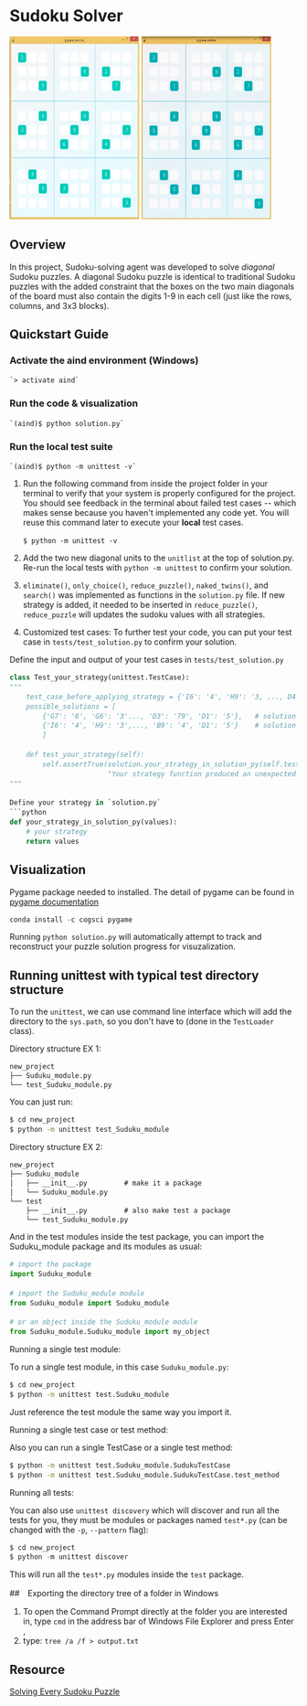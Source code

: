 # Sudoku Solver 

<a href="https://youtu.be/jCOnO2_pkOA"><img src="./images/Initial_state.PNG" alt="Overview" width="45%" height="320px"></a>
<a href="https://youtu.be/jCOnO2_pkOA"><img src="./images/sudoku_solver.gif" alt="Overview" width="45%" height="320px"></a>

## Overview

In this project, Sudoku-solving agent was developed to solve _diagonal_ Sudoku puzzles. A diagonal Sudoku puzzle is identical to traditional Sudoku puzzles with the added constraint that the boxes on the two main diagonals of the board must also contain the digits 1-9 in each cell (just like the rows, columns, and 3x3 blocks).

## Quickstart Guide

### Activate the aind environment (Windows)

    `> activate aind`

### Run the code & visualization

    `(aind)$ python solution.py`

### Run the local test suite

    `(aind)$ python -m unittest -v`

1. Run the following command from inside the project folder in your terminal to verify that your system is properly configured for the project. You should see feedback in the terminal about failed test cases -- which makes sense because you haven't implemented any code yet. You will reuse this command later to execute your **local** test cases.

    `$ python -m unittest -v`

1. Add the two new diagonal units to the `unitlist` at the top of solution.py. Re-run the local tests with `python -m unittest` to confirm your solution. 

2. `eliminate()`, `only_choice()`, `reduce_puzzle()`, `naked_twins()`, and `search()` was implemented as functions in the `solution.py` file. If new strategy is added, it needed to be inserted in `reduce_puzzle()`, `reduce_puzzle` will updates the sudoku values with all strategies. 

3. Customized test cases: To further test your code, you can put your test case in `tests/test_solution.py` to confirm your solution. 

Define the input and output of your test cases in `tests/test_solution.py` 
```python
class Test_your_strategy(unittest.TestCase):
"""
    test_case_before_applying_strategy = {'I6': '4', 'H9': '3, ..., D4': '237', 'D5': '347'}
    possible_solutions = [
        {'G7': '6', 'G6': '3'..., 'D3': '79', 'D1': '5'},   # solution 1
        {'I6': '4', 'H9': '3',..., 'B9': '4', 'D1': '5'}	# solution 2
        ]

    def test_your_strategy(self):    
        self.assertTrue(solution.your_strategy_in_solution_py(self.test_case_before_applying_strategy) in self.possible_solutions,
                        "Your strategy function produced an unexpected board.")
"""

Define your strategy in `solution.py`
```python
def your_strategy_in_solution_py(values):
    # your strategy
    return values
```

## Visualization

Pygame package needed to installed. The detail of pygame can be found in [pygame documentation](http://www.pygame.org/download.shtml)

```python
conda install -c cogsci pygame  
```

Running `python solution.py` will automatically attempt to track and reconstruct your puzzle solution progress for visuzalization.

## Running unittest with typical test directory structure

To run the `unittest`, we can use command line interface which will add the directory to the `sys.path`, so you don't have to (done in the `TestLoader` class).

Directory structure EX 1:
```
new_project
├── Suduku_module.py
└── test_Suduku_module.py
```
You can just run:

```bash
$ cd new_project
$ python -m unittest test_Suduku_module
```

Directory structure EX 2:
```
new_project
├── Suduku_module
│   ├── __init__.py         # make it a package
│   └── Suduku_module.py
└── test
    ├── __init__.py         # also make test a package
    └── test_Suduku_module.py
```

And in the test modules inside the test package, you can import the Suduku_module package and its modules as usual:

```python
# import the package
import Suduku_module

# import the Suduku_module module
from Suduku_module import Suduku_module

# or an object inside the Suduku_module module
from Suduku_module.Suduku_module import my_object
```

Running a single test module:

To run a single test module, in this case `Suduku_module.py`:

```bash
$ cd new_project
$ python -m unittest test.Suduku_module
```
Just reference the test module the same way you import it.

Running a single test case or test method:

Also you can run a single TestCase or a single test method:

```bash
$ python -m unittest test.Suduku_module.SudukuTestCase
$ python -m unittest test.Suduku_module.SudukuTestCase.test_method
```
Running all tests:

You can also use `unittest discovery` which will discover and run all the tests for you, they must be modules or packages named `test*.py` (can be changed with the `-p`, `--pattern` flag):

```python
$ cd new_project
$ python -m unittest discover
```
This will run all the `test*.py` modules inside the `test` package.

##　Exporting the directory tree of a folder in Windows

1. To open the Command Prompt directly at the folder you are interested in, type `cmd` in the address bar of Windows File Explorer and press Enter , 
2. type: `tree /a /f > output.txt`

## Resource

[Solving Every Sudoku Puzzle](http://norvig.com/sudoku.html)